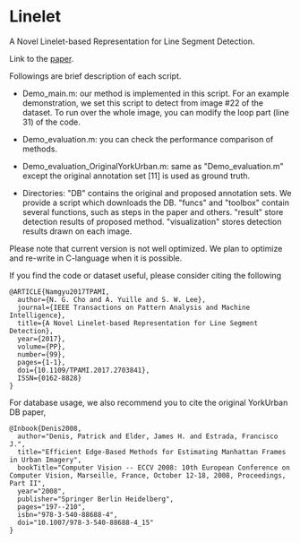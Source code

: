 # Linelet
A Novel Linelet-based Representation for Line Segment Detection.

Link to the <a href='http://ieeexplore.ieee.org/document/7926451/'>paper</a>.

Followings are brief description of each script.

- Demo_main.m: our method is implemented in this script. For an example demonstration, we set this script to detect from image #22 of the dataset. To run over the whole image, you can modify the loop part (line 31) of the code.

- Demo_evaluation.m: you can check the performance comparison of methods. 

- Demo_evaluation_OriginalYorkUrban.m: same as "Demo_evaluation.m" except the original annotation set [11] is used as ground truth. 

- Directories: "DB" contains the original and proposed annotation sets. We provide a script which downloads the DB. "funcs" and "toolbox" contain several functions, such as steps in the paper and others. "result" store detection results of proposed method. "visualization" stores detection results drawn on each image.

Please note that current version is not well optimized. We plan to optimize and re-write in C-language when it is possible.

If you find the code or dataset useful, please consider citing the following

```
@ARTICLE{Namgyu2017TPAMI, 
  author={N. G. Cho and A. Yuille and S. W. Lee}, 
  journal={IEEE Transactions on Pattern Analysis and Machine Intelligence}, 
  title={A Novel Linelet-based Representation for Line Segment Detection}, 
  year={2017}, 
  volume={PP}, 
  number={99}, 
  pages={1-1}, 
  doi={10.1109/TPAMI.2017.2703841}, 
  ISSN={0162-8828}
}
```

For database usage, we also recommend you to cite the original YorkUrban DB paper,

```
@Inbook{Denis2008,
  author="Denis, Patrick and Elder, James H. and Estrada, Francisco J.",
  title="Efficient Edge-Based Methods for Estimating Manhattan Frames in Urban Imagery",
  bookTitle="Computer Vision -- ECCV 2008: 10th European Conference on Computer Vision, Marseille, France, October 12-18, 2008, Proceedings, Part II",
  year="2008",
  publisher="Springer Berlin Heidelberg",
  pages="197--210",
  isbn="978-3-540-88688-4",
  doi="10.1007/978-3-540-88688-4_15"
}
```
